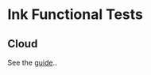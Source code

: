 # Ink Functional Tests

## Cloud 

See the <a href="https://docs.google.com/document/d/1Vq_Nfgko2YL8lsECoVSsGhSfpq70aoC423B4ZnWdxs0/edit#heading=h.jkaeqin5i1u7" target="_blank">guide</a>..


